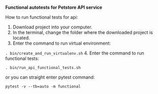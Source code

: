 **Functional autotests for Petstore API service**

How to run functional tests for api:
1. Download project into your computer.
2. In the terminal, change the folder where the downloaded project is located.
3. Enter the command to run virtual environment:

`. bin/create_and_run_virtualenv.sh`
4. Enter the command to run functional tests:

``. bin/run_api_functional_tests.sh``

or you can straight enter pytest command:

``pytest -v --tb=auto -m functional``